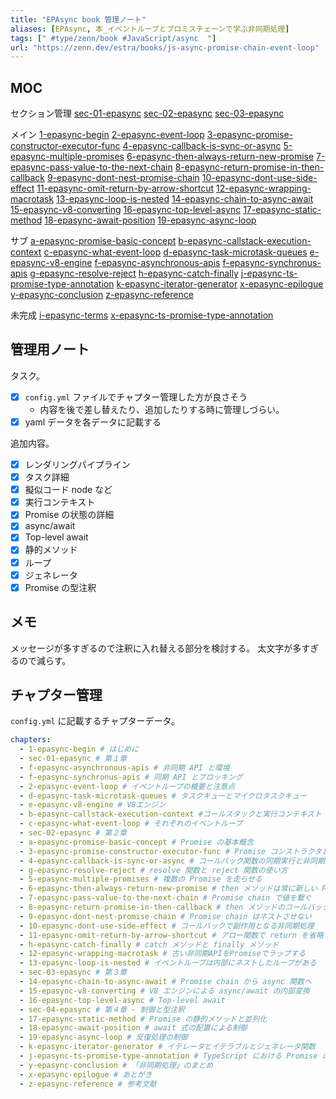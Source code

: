 ```yaml
---
title: "EPAsync book 管理ノート"
aliases: [EPAsync, 本_イベントループとプロミスチェーンで学ぶ非同期処理]
tags: [" #type/zenn/book #JavaScript/async  "]
url: "https://zenn.dev/estra/books/js-async-promise-chain-event-loop"
---
```


## MOC
セクション管理
[sec-01-epasync](sec-01-epasync)
[sec-02-epasync](sec-02-epasync)
[sec-03-epasync](sec-03-epasync)

メイン
[1-epasync-begin](1-epasync-begin)
[2-epasync-event-loop](2-epasync-event-loop)
[3-epasync-promise-constructor-executor-func](3-epasync-promise-constructor-executor-func)
[4-epasync-callback-is-sync-or-async](4-epasync-callback-is-sync-or-async)
[5-epasync-multiple-promises](5-epasync-multiple-promises)
[6-epasync-then-always-return-new-promise](6-epasync-then-always-return-new-promise)
[7-epasync-pass-value-to-the-next-chain](7-epasync-pass-value-to-the-next-chain)
[8-epasync-return-promise-in-then-callback](8-epasync-return-promise-in-then-callback)
[9-epasync-dont-nest-promise-chain](9-epasync-dont-nest-promise-chain)
[10-epasync-dont-use-side-effect](10-epasync-dont-use-side-effect)
[11-epasync-omit-return-by-arrow-shortcut](11-epasync-omit-return-by-arrow-shortcut)
[12-epasync-wrapping-macrotask](12-epasync-wrapping-macrotask)
[13-epasync-loop-is-nested](13-epasync-loop-is-nested)
[14-epasync-chain-to-async-await](14-epasync-chain-to-async-await)
[15-epasync-v8-converting](15-epasync-v8-converting)
[16-epasync-top-level-async](16-epasync-top-level-async)
[17-epasync-static-method](17-epasync-static-method)
[18-epasync-await-position](18-epasync-await-position)
[19-epasync-async-loop](19-epasync-async-loop)

サブ
[a-epasync-promise-basic-concept](a-epasync-promise-basic-concept)
[b-epasync-callstack-execution-context](b-epasync-callstack-execution-context)
[c-epasync-what-event-loop](c-epasync-what-event-loop)
[d-epasync-task-microtask-queues](d-epasync-task-microtask-queues)
[e-epasync-v8-engine](e-epasync-v8-engine)
[f-epasync-asynchronous-apis](f-epasync-asynchronous-apis)
[f-epasync-synchronus-apis](f-epasync-synchronus-apis)
[g-epasync-resolve-reject](g-epasync-resolve-reject)
[h-epasync-catch-finally](h-epasync-catch-finally)
[j-epasync-ts-promise-type-annotation](j-epasync-ts-promise-type-annotation)
[k-epasync-iterator-generator](k-epasync-iterator-generator)
[x-epasync-epilogue](x-epasync-epilogue)
[y-epasync-conclusion](y-epasync-conclusion)
[z-epasync-reference](z-epasync-reference)

未完成
[i-epasync-terms](i-epasync-terms)
[x-epasync-ts-promise-type-annotation](x-epasync-ts-promise-type-annotation)

## 管理用ノート

タスク。
- [x] `config.yml` ファイルでチャプター管理した方が良さそう
  - 内容を後で差し替えたり、追加したりする時に管理しづらい。
- [x] yaml データを各データに記載する

追加内容。
- [x] レンダリングパイプライン
- [x] タスク詳細
- [x] 擬似コード node など
- [x] 実行コンテキスト
- [x] Promise の状態の詳細
- [x] async/await
- [x] Top-level await
- [x] 静的メソッド
- [x] ループ
- [x] ジェネレータ
- [x] Promise の型注釈

## メモ

メッセージが多すぎるので注釈に入れ替える部分を検討する。
太文字が多すぎるので減らす。

## チャプター管理
`config.yml` に記載するチャプターデータ。

```yaml
chapters:
  - 1-epasync-begin # はじめに
  - sec-01-epasync # 第１章
  - f-epasync-asynchronous-apis # 非同期 API と環境
  - f-epasync-synchronus-apis # 同期 API とブロッキング
  - 2-epasync-event-loop # イベントループの概要と注意点
  - d-epasync-task-microtask-queues # タスクキューとマイクロタスクキュー
  - e-epasync-v8-engine # V8エンジン
  - b-epasync-callstack-execution-context #コールスタックと実行コンテキスト
  - c-epasync-what-event-loop # それぞれのイベントループ
  - sec-02-epasync # 第２章
  - a-epasync-promise-basic-concept # Promise の基本概念
  - 3-epasync-promise-constructor-executor-func # Promise コンストラクタと Executor 関数
  - 4-epasync-callback-is-sync-or-async # コールバック関数の同期実行と非同期実行
  - g-epasync-resolve-reject # resolve 関数と reject 関数の使い方
  - 5-epasync-multiple-promises # 複数の Promise を走らせる
  - 6-epasync-then-always-return-new-promise # then メソッドは常に新しい Promise を返す
  - 7-epasync-pass-value-to-the-next-chain # Promise chain で値を繋ぐ
  - 8-epasync-return-promise-in-then-callback # then メソッドのコールバックで Promise インスタンスを返す
  - 9-epasync-dont-nest-promise-chain # Promise chain はネストさせない
  - 10-epasync-dont-use-side-effect # コールバックで副作用となる非同期処理
  - 11-epasync-omit-return-by-arrow-shortcut # アロー関数で return を省略する
  - h-epasync-catch-finally # catch メソッドと finally メソッド
  - 12-epasync-wrapping-macrotask # 古い非同期APIをPromiseでラップする
  - 13-epasync-loop-is-nested # イベントループは内部にネストしたループがある
  - sec-03-epasync # 第３章
  - 14-epasync-chain-to-async-await # Promise chain から async 関数へ
  - 15-epasync-v8-converting # V8 エンジンによる async/await の内部変換
  - 16-epasync-top-level-async # Top-level await
  - sec-04-epasync # 第４章 - 制御と型注釈
  - 17-epasync-static-method # Promise の静的メソッドと並列化
  - 18-epasync-await-position # await 式の配置による制御
  - 19-epasync-async-loop # 反復処理の制御
  - k-epasync-iterator-generator # イテレータとイテラブルとジェネレータ関数
  - j-epasync-ts-promise-type-annotation # TypeScript における Promise の型注釈
  - y-epasync-conclusion # 「非同期処理」のまとめ
  - x-epasync-epilogue # あとがき
  - z-epasync-reference # 参考文献
```

